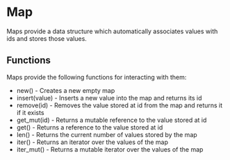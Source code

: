 # Map
Maps provide a data structure which automatically associates values with ids and stores those values.

## Functions
Maps provide the following functions for interacting with them:
  - new() - Creates a new empty map
  - insert(value) - Inserts a new value into the map and returns its id
  - remove(id) - Removes the value stored at id from the map and returns it if it exists
  - get_mut(id) - Returns a mutable reference to the value stored at id
  - get() - Returns a reference to the value stored at id
  - len() - Returns the current number of values stored by the map
  - iter() - Returns an iterator over the values of the map
  - iter_mut() - Returns a mutable iterator over the values of the map